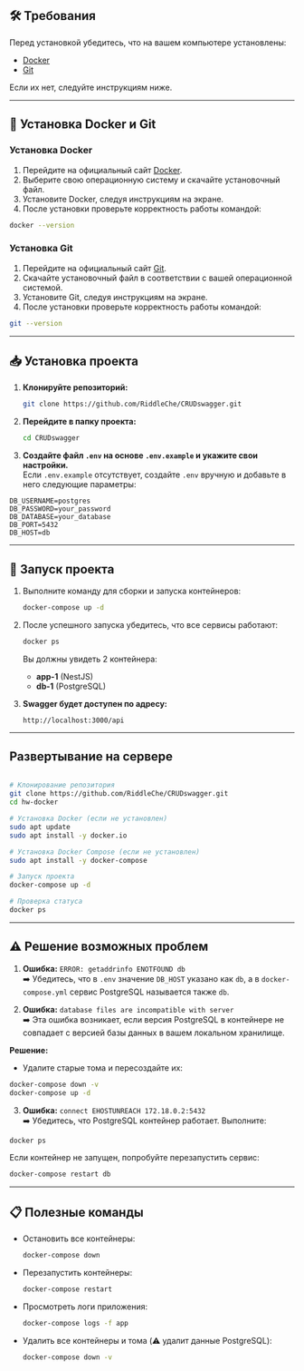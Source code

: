 ## 🛠️ Требования
Перед установкой убедитесь, что на вашем компьютере установлены:

- [Docker](https://docs.docker.com/get-docker/)  
- [Git](https://git-scm.com/downloads)  

Если их нет, следуйте инструкциям ниже.

---

## 🔧 Установка Docker и Git

### Установка Docker
1. Перейдите на официальный сайт [Docker](https://docs.docker.com/get-docker/).
2. Выберите свою операционную систему и скачайте установочный файл.
3. Установите Docker, следуя инструкциям на экране.
4. После установки проверьте корректность работы командой:  
```bash
docker --version
```

### Установка Git
1. Перейдите на официальный сайт [Git](https://git-scm.com/downloads).
2. Скачайте установочный файл в соответствии с вашей операционной системой.
3. Установите Git, следуя инструкциям на экране.
4. После установки проверьте корректность работы командой:  
```bash
git --version
```

---

## 📥 Установка проекта

1. **Клонируйте репозиторий:**
   ```bash
   git clone https://github.com/RiddleChe/CRUDswagger.git
   ```

2. **Перейдите в папку проекта:**
   ```bash
   cd CRUDswagger
   ```

3. **Создайте файл `.env` на основе `.env.example` и укажите свои настройки.**  
Если `.env.example` отсутствует, создайте `.env` вручную и добавьте в него следующие параметры:

```
DB_USERNAME=postgres
DB_PASSWORD=your_password
DB_DATABASE=your_database
DB_PORT=5432
DB_HOST=db
```

---

## 🚀 Запуск проекта

1. Выполните команду для сборки и запуска контейнеров:
   ```bash
   docker-compose up -d
   ```

2. После успешного запуска убедитесь, что все сервисы работают:
   ```bash
   docker ps
   ```

   Вы должны увидеть 2 контейнера:
   - **app-1** (NestJS)
   - **db-1** (PostgreSQL)

3. **Swagger будет доступен по адресу:**  
   ```
   http://localhost:3000/api
   ```

---

## Развертывание на сервере

```bash

# Клонирование репозитория
git clone https://github.com/RiddleChe/CRUDswagger.git
cd hw-docker

# Установка Docker (если не установлен)
sudo apt update
sudo apt install -y docker.io

# Установка Docker Compose (если не установлен)
sudo apt install -y docker-compose

# Запуск проекта
docker-compose up -d

# Проверка статуса
docker ps
```

---
## ⚠️ Решение возможных проблем

1. **Ошибка:** `ERROR: getaddrinfo ENOTFOUND db`  
   ➡️ Убедитесь, что в `.env` значение `DB_HOST` указано как `db`, а в `docker-compose.yml` сервис PostgreSQL называется также `db`.

2. **Ошибка:** `database files are incompatible with server`  
   ➡️ Эта ошибка возникает, если версия PostgreSQL в контейнере не совпадает с версией базы данных в вашем локальном хранилище.

**Решение:**  
- Удалите старые тома и пересоздайте их:  
```bash
docker-compose down -v
docker-compose up -d
```

3. **Ошибка:** `connect EHOSTUNREACH 172.18.0.2:5432`  
   ➡️ Убедитесь, что PostgreSQL контейнер работает. Выполните:  
```bash
docker ps
```
Если контейнер не запущен, попробуйте перезапустить сервис:  
```bash
docker-compose restart db
```

---

## 📋 Полезные команды

- Остановить все контейнеры:
  ```bash
  docker-compose down
  ```

- Перезапустить контейнеры:
  ```bash
  docker-compose restart
  ```

- Просмотреть логи приложения:
  ```bash
  docker-compose logs -f app
  ```

- Удалить все контейнеры и тома (⚠️ удалит данные PostgreSQL):
  ```bash
  docker-compose down -v
  ```
